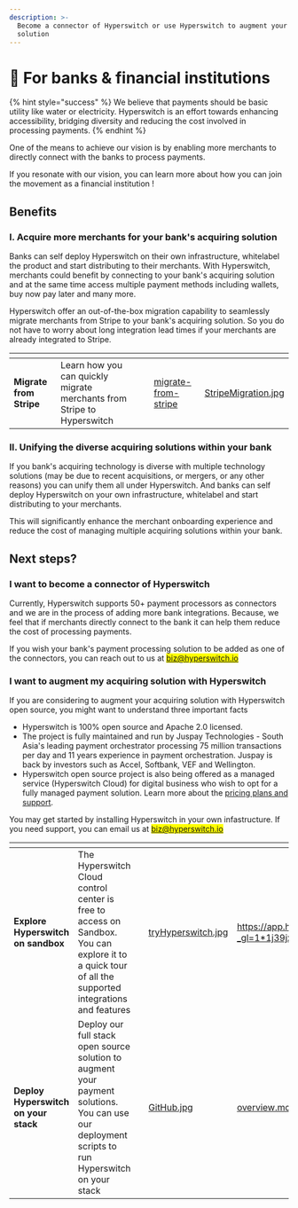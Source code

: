 ```yaml
---
description: >-
  Become a connector of Hyperswitch or use Hyperswitch to augment your acquiring
  solution
---
```


# 🏦 For banks & financial institutions

{% hint style="success" %}
We believe that payments should be basic utility like water or electricity. Hyperswitch is an effort towards enhancing accessibility, bridging diversity and reducing the cost involved in processing payments.
{% endhint %}

One of the means to achieve our vision is by enabling more merchants to directly connect with the banks to process payments.&#x20;

If you resonate with our vision, you can learn more about how you can join the movement as a financial institution !

## Benefits

### I. Acquire more merchants for your bank's acquiring solution&#x20;

Banks can self deploy Hyperswitch on their own infrastructure, whitelabel the product and start distributing to their merchants. With Hyperswitch, merchants could benefit by connecting to your bank's acquiring solution and at the same time access multiple payment methods including wallets, buy now pay later and many more.

Hyperswitch offer an out-of-the-box migration capability to seamlessly migrate merchants from Stripe to your bank's acquiring solution. So you do not have to worry about long integration lead times if your merchants are already integrated to Stripe.

<table data-card-size="large" data-view="cards"><thead><tr><th></th><th></th><th></th><th data-hidden data-card-target data-type="content-ref"></th><th data-hidden data-card-cover data-type="files"></th></tr></thead><tbody><tr><td><strong>Migrate from Stripe</strong></td><td>Learn how you can quickly migrate merchants from Stripe to Hyperswitch</td><td></td><td><a href="../hyperswitch-cloud/quickstart/migrate-from-stripe/">migrate-from-stripe</a></td><td><a href="../.gitbook/assets/StripeMigration.jpg">StripeMigration.jpg</a></td></tr></tbody></table>

### II. Unifying the diverse acquiring solutions within your bank

If you bank's acquiring technology is diverse with multiple technology solutions (may be due to recent acquisitions, or mergers, or any other reasons) you can unify them all under Hyperswitch. And banks can self deploy Hyperswitch on your own infrastructure, whitelabel and start distributing to your merchants.&#x20;

This will significantly enhance the merchant onboarding experience and reduce the cost of managing multiple acquiring solutions within your bank.

## Next steps?

### I want to become a connector of Hyperswitch

Currently, Hyperswitch supports 50+ payment processors as connectors and we are in the process of adding more bank integrations. Because, we feel that if merchants directly connect to the bank it can help them reduce the cost of processing payments.

If you wish your bank's payment processing solution to be added as one of the connectors, you can reach out to us at <mark style="color:blue;">biz@hyperswitch.io</mark>

### I want to augment my acquiring solution with Hyperswitch

If you are considering to augment your acquiring solution with Hyperswitch open source, you might want to understand three important facts

* Hyperswitch is 100% open source and Apache 2.0 licensed.
* The project is fully maintained and run by Juspay Technologies - South Asia's leading payment orchestrator processing 75 million transactions per day and 11 years experience in payment orchestration. Juspay is back by investors such as Accel, Softbank, VEF and Wellington.
* Hyperswitch open source project is also being offered as a managed service (Hyperswitch Cloud) for digital business who wish to opt for a fully managed payment solution. Learn more about the [pricing plans and support](https://hyperswitch.io/pricing).

You may get started by installing Hyperswitch in your own infastructure. If you need support, you can email us at <mark style="color:blue;">biz@hyperswitch.io</mark>

<table data-card-size="large" data-view="cards"><thead><tr><th></th><th></th><th></th><th data-hidden data-card-cover data-type="files"></th><th data-hidden data-card-target data-type="content-ref"></th></tr></thead><tbody><tr><td><strong>Explore Hyperswitch on sandbox</strong></td><td>The Hyperswitch Cloud control center is free to access on Sandbox. You can explore it to a quick tour of all the supported integrations and features</td><td></td><td><a href="../.gitbook/assets/tryHyperswitch.jpg">tryHyperswitch.jpg</a></td><td><a href="https://app.hyperswitch.io/register?_gl=1*1j39jxb*_ga*MTYzNTE0Mjg1LjE3MDEwOTAxODQ.*_ga_1X38KQVJ1S*MTcwMjA0MDc0NS4zMS4xLjE3MDIwNDQ2OTIuMjguMC4w">https://app.hyperswitch.io/register?_gl=1*1j39jxb*_ga*MTYzNTE0Mjg1LjE3MDEwOTAxODQ.*_ga_1X38KQVJ1S*MTcwMjA0MDc0NS4zMS4xLjE3MDIwNDQ2OTIuMjguMC4w</a></td></tr><tr><td><strong>Deploy Hyperswitch on your stack</strong></td><td>Deploy our full stack open source solution to augment your payment solutions. You can use our deployment scripts to run Hyperswitch on your stack</td><td></td><td><a href="../.gitbook/assets/GitHub.jpg">GitHub.jpg</a></td><td><a href="../hyperswitch-open-source/overview.md">overview.md</a></td></tr></tbody></table>


